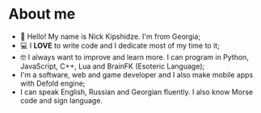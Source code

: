 # About me

* 👋 Hello! My name is Nick Kipshidze. I'm from Georgia;
* 💻 I **LOVE** to write code and I dedicate most of my time to it;
* 🤓 I always want to improve and learn more. I can program in Python, JavaScript, C++, Lua and BrainFK (Esoteric Language);
* I'm a software, web and game developer and I also make mobile apps with Defold engine;
* I can speak English, Russian and Georgian fluently. I also know Morse code and sign language.
